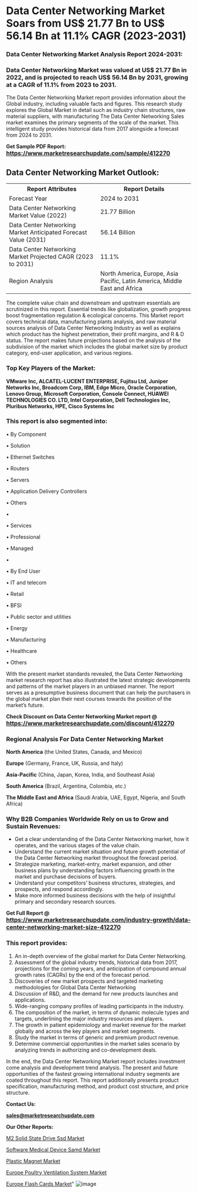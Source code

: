 # Data Center Networking Market Soars from US$ 21.77 Bn to US$ 56.14 Bn at 11.1% CAGR (2023-2031)

<strong><h3>Data Center Networking Market Analysis Report 2024-2031:</h3></strong>

<strong><h3>Data Center Networking Market was valued at US$ 21.77 Bn in 2022, and is projected to reach US$ 56.14 Bn by 2031, growing at a CAGR of 11.1% from 2023 to 2031.</h3></strong>

The Data Center Networking Market report provides information about the Global industry, including valuable facts and figures. This research study explores the Global Market in detail such as industry chain structures, raw material suppliers, with manufacturing The Data Center Networking Sales market examines the primary segments of the scale of the market. This intelligent study provides historical data from 2017 alongside a forecast from 2024 to 2031.

<strong>Get Sample PDF Report: <a href=https://www.marketresearchupdate.com/sample/412270><font size=3 color=#0000ff>https://www.marketresearchupdate.com/sample/412270</font></a></strong>

<html>
<body>

<h2>Data Center Networking Market Outlook:</h2>

<table>
  <tr>
    <th>Report Attributes</th>
    <th>Report Details</th>
  </tr>
  <tr>
    <td>Forecast Year</td>
    <td>2024 to 2031</td>
  </tr>
  <tr>
    <td>Data Center Networking Market Value (2022)</td>
    <td>21.77 Billion</td>
  </tr>
  <tr>
    <td>Data Center Networking Market Anticipated Forecast Value (2031)</td>
    <td>56.14 Billion</td>
  </tr>
  <tr>
    <td>Data Center Networking Market Projected CAGR (2023 to 2031)</td>
    <td>11.1%</td>
  </tr>
  <tr>
    <td>Region Analysis</td>
    <td>North America, Europe, Asia Pacific, Latin America, Middle East and Africa</td>
  </tr>
</table>

</body>
</html>

The complete value chain and downstream and upstream essentials are scrutinized in this report. Essential trends like globalization, growth progress boost fragmentation regulation &amp; ecological concerns. This Market report covers technical data, manufacturing plants analysis, and raw material sources analysis of Data Center Networking Industry as well as explains which product has the highest penetration, their profit margins, and R & D status. The report makes future projections based on the analysis of the subdivision of the market which includes the global market size by product category, end-user application, and various regions.

<strong><h3>Top Key Players of the Market:</h3></strong>

<strong>VMware Inc, ALCATEL-LUCENT ENTERPRISE, Fujitsu Ltd, Juniper Networks Inc, Broadcom Corp, IBM, Edge Micro, Oracle Corporation, Lenovo Group, Microsoft Corporation, Console Connect, HUAWEI TECHNOLOGIES CO. LTD, Intel Corporation, Dell Technologies Inc, Pluribus Networks, HPE, Cisco Systems Inc</strong>

<strong><h3>This report is also segmented into:</h3></strong>

• By Component

• Solution

• Ethernet Switches

• Routers

• Servers

• Application Delivery Controllers

• Others

• 

• Services

• Professional

• Managed

• 

• By End User

• IT and telecom

• Retail

• BFSI

• Public sector and utilities

• Energy

• Manufacturing

• Healthcare

• Others

With the present market standards revealed, the Data Center Networking market research report has also illustrated the latest strategic developments and patterns of the market players in an unbiased manner. The report serves as a presumptive business document that can help the purchasers in the global market plan their next courses towards the position of the market’s future.

<strong>Check Discount on Data Center Networking Market report @ <a href=https://www.marketresearchupdate.com/discount/412270><font size=3 color=#0000ff>https://www.marketresearchupdate.com/discount/412270</font></a></strong>

<strong><h3>Regional Analysis For Data Center Networking Market</h3></strong>

<strong>North America</strong> (the United States, Canada, and Mexico)

<strong>Europe</strong> (Germany, France, UK, Russia, and Italy)

<strong>Asia-Pacific</strong> (China, Japan, Korea, India, and Southeast Asia)

<strong>South America</strong> (Brazil, Argentina, Colombia, etc.)

<strong>The Middle East and Africa</strong> (Saudi Arabia, UAE, Egypt, Nigeria, and South Africa)

<strong><h3>Why B2B Companies Worldwide Rely on us to Grow and Sustain Revenues:</h3></strong>
<ul>
  <li>Get a clear understanding of the Data Center Networking market, how it operates, and the various stages of the value chain.</li>
  <li>Understand the current market situation and future growth potential of the Data Center Networking market throughout the forecast period.</li>
  <li>Strategize marketing, market-entry, market expansion, and other business plans by understanding factors influencing growth in the market and purchase decisions of buyers.</li>
  <li>Understand your competitors’ business structures, strategies, and prospects, and respond accordingly.</li>
  <li>Make more informed business decisions with the help of insightful primary and secondary research sources.</li>
</ul>

<strong>Get Full Report @ <a href=https://www.marketresearchupdate.com/industry-growth/data-center-networking-market-size-412270><font size=3 color=#0000ff>https://www.marketresearchupdate.com/industry-growth/data-center-networking-market-size-412270</font></a></strong>

<strong><h3>This report provides:</h3></strong>
<ol>
  <li>An in-depth overview of the global market for Data Center Networking.</li>
  <li>Assessment of the global industry trends, historical data from 2017, projections for the coming years, and anticipation of compound annual growth rates (CAGRs) by the end of the forecast period.</li>
  <li>Discoveries of new market prospects and targeted marketing methodologies for Global Data Center Networking</li>
  <li>Discussion of R&amp;D, and the demand for new products launches and applications.</li>
  <li>Wide-ranging company profiles of leading participants in the industry.</li>
  <li>The composition of the market, in terms of dynamic molecule types and targets, underlining the major industry resources and players.</li>
  <li>The growth in patient epidemiology and market revenue for the market globally and across the key players and market segments.</li>
  <li>Study the market in terms of generic and premium product revenue.</li>
  <li>Determine commercial opportunities in the market sales scenario by analyzing trends in authorizing and co-development deals.</li>
</ol>

In the end, the Data Center Networking Market report includes investment come analysis and development trend analysis. The present and future opportunities of the fastest growing international industry segments are coated throughout this report. This report additionally presents product specification, manufacturing method, and product cost structure, and price structure.

<strong>Contact Us:</strong>

<strong>sales@marketresearchupdate.com</strong>

<strong>Our Other Reports:</strong>

<a href=https://www.linkedin.com/pulse/m2-solid-state-drive-ssd-market-size-growth-set>M2 Solid State Drive Ssd Market</a>

<a href=https://www.linkedin.com/pulse/software-medical-device-samd-market-size-set>Software Medical Device Samd Market</a>

<a href=https://www.linkedin.com/pulse/plastic-magnet-market-size-trends-consumption>Plastic Magnet Market</a>

<a href=https://www.linkedin.com/pulse/europe-poultry-ventilation-system-market-2023-2030>Europe Poultry Ventilation System Market</a>

<a href=https://www.linkedin.com/pulse/europe-flash-cards-market-2023-2030-coverage>Europe Flash Cards Market</a>"
![image](https://github.com/Ankan-2/Market-Research-News/assets/158291571/d8e1f465-7b83-49a1-9560-7542d8c302eb)
